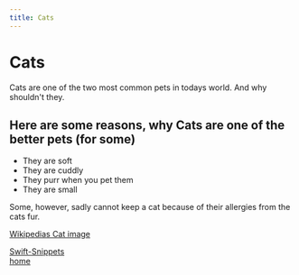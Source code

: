```yaml
---
title: Cats
---
```


# Cats

Cats are one of the two most common pets in todays world. And why shouldn't they.

## Here are some reasons, why Cats are one of the better pets (for some)

* They are soft
* They are cuddly
* They purr when you pet them
* They are small

Some, however, sadly cannot keep a cat because of their allergies from the cats fur.

[Wikipedias Cat image](https://upload.wikimedia.org/wikipedia/commons/thumb/3/3a/Cat03.jpg/1200px-Cat03.jpg)



[Swift-Snippets](/swift-snippets.md)  
[home](/site)
